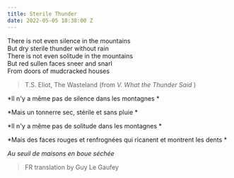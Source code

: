 ```yaml
---
title: Sterile Thunder
date: 2022-05-05 18:38:00 Z
---
```


There is not even silence in the mountains  <br>
But dry sterile thunder without rain <br>
There is not even solitude in the mountains <br>
But red sullen faces sneer and snarl <br>
From doors of mudcracked houses <br>

> T.S. Eliot, The Wasteland (from *V. What the Thunder Said* )

\*Il n'y a même pas de silence dans les montagnes  \*

\*Mais un tonnerre sec, stérile et sans pluie  \*

\*Il n'y a même pas de solitude dans les montagnes  \*

\*Mais des faces rouges et renfrognées qui ricanent et montrent les dents  \*

*Au seuil de maisons en boue séchée*

> FR translation by Guy Le Gaufey